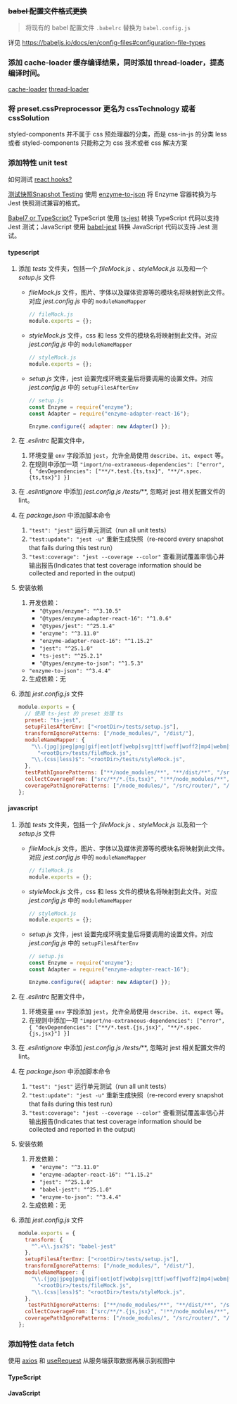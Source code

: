 ### ~~babel 配置文件格式更换~~
> 将现有的 babel 配置文件 `.babelrc` 替换为 `babel.config.js` 

详见 https://babeljs.io/docs/en/config-files#configuration-file-types

### 添加 cache-loader 缓存编译结果，同时添加 thread-loader，提高编译时间。

[cache-loader](https://www.npmjs.com/package/cache-loader)
[thread-loader](https://www.npmjs.com/package/thread-loader)


### 将 preset.cssPreprocessor 更名为 cssTechnology 或者 cssSolution
styled-components 并不属于 css 预处理器的分类，而是 css-in-js 的分类
less 或者 styled-components 只能称之为 css 技术或者 css 解决方案

### 添加特性 unit test

如何测试 [react hooks?](https://react-hooks-testing-library.com/)

[测试快照Snapshot Testing](https://jestjs.io/docs/en/snapshot-testing) 使用 [enzyme-to-json](https://www.npmjs.com/package/enzyme-to-json) 将 Enzyme 容器转换为与 Jest 快照测试兼容的格式。

[Babel7 or TypeScript?](https://kulshekhar.github.io/ts-jest/user/babel7-or-ts) TypeScript 使用 [ts-jest](https://www.npmjs.com/package/ts-jest) 转换 TypeScript 代码以支持 Jest 测试；JavaScript 使用 [babel-jest](https://www.npmjs.com/package/babel-jest) 转换 JavaScript 代码以支持 Jest 测试。

#### typescript

1. 添加 *tests* 文件夹，包括一个 *fileMock.js* 、*styleMock.js* 以及和一个 *setup.js*  文件
   + *fileMock.js* 文件，图片、字体以及媒体资源等的模块名将映射到此文件。对应 *jest.config.js* 中的 `moduleNameMapper`

     ```javascript
     // fileMock.js
     module.exports = {};
     ```

   + *styleMock.js* 文件，css 和 less 文件的模块名将映射到此文件。对应*jest.config.js* 中的 `moduleNameMapper`

     ```javascript
     // styleMock.js
     module.exports = {};
     ```

   + *setup.js* 文件，jest 设置完成环境变量后将要调用的设置文件。对应 *jest.config.js* 中的 `setupFilesAfterEnv`

     ```javascript
     // setup.js
     const Enzyme = require("enzyme");
     const Adapter = require("enzyme-adapter-react-16");
     
     Enzyme.configure({ adapter: new Adapter() });
     ```

2. 在 *.eslintrc* 配置文件中，
  
   1. 环境变量 `env` 字段添加 `jest`，允许全局使用 `describe`、`it`、`expect` 等。
   2. 在规则中添加一项 `"import/no-extraneous-dependencies": ["error", { "devDependencies": ["**/*.test.{ts,tsx}", "**/*.spec.{ts,tsx}"] }]`
   
3. 在 *.eslintignore* 中添加 *jest.config.js* */tests/***,  忽略对 jest 相关配置文件的 lint。

4. 在 *package.json* 中添加脚本命令
   1. `"test": "jest"` 运行单元测试（run all unit tests）
   2. `"test:update": "jest -u"` 重新生成快照（re-record every snapshot that fails during this test run）
   3. `"test:coverage": "jest --coverage --color"` 查看测试覆盖率信心并输出报告(Indicates that test coverage information should be collected and reported in the output)

5. 安装依赖
   1. 开发依赖：
      + `"@types/enzyme": "^3.10.5"`
      + `"@types/enzyme-adapter-react-16": "^1.0.6"`
      + `"@types/jest": "^25.1.4"`
      + `"enzyme": "^3.11.0"`
      + `"enzyme-adapter-react-16": "^1.15.2"`
      + `"jest": "^25.1.0"` 
      + `"ts-jest": "^25.2.1"`
      + `"@types/enzyme-to-json": "^1.5.3"`
   + `"enzyme-to-json": "^3.4.4"`
   2. 生成依赖：无
   
7. 添加 *jest.config.js* 文件

   ```javascript
   module.exports = {
     // 使用 ts-jest 的 preset 处理 ts
     preset: "ts-jest",
     setupFilesAfterEnv: ["<rootDir>/tests/setup.js"],
     transformIgnorePatterns: ["/node_modules/", "/dist/"],
     moduleNameMapper: {
       "\\.(jpg|jpeg|png|gif|eot|otf|webp|svg|ttf|woff|woff2|mp4|webm|wav|mp3|m4a|aac|oga)$":
         "<rootDir>/tests/fileMock.js",
       "\\.(css|less)$": "<rootDir>/tests/styleMock.js",
     },
     testPathIgnorePatterns: ["**/node_modules/**", "**/dist/**", "/src/router/", "/src/models/"]
     collectCoverageFrom: ["src/**/*.{ts,tsx}", "!**/node_modules/**", "!**/dist/**"],
     coveragePathIgnorePatterns: ["/node_modules/", "/src/router/", "/src/models/"],
   };
   ```


#### javascript
1. 添加 *tests* 文件夹，包括一个 *fileMock.js* 、*styleMock.js* 以及和一个 *setup.js*  文件
   + *fileMock.js* 文件，图片、字体以及媒体资源等的模块名将映射到此文件。对应 *jest.config.js* 中的 `moduleNameMapper`

     ```javascript
     // fileMock.js
     module.exports = {};
     ```

   + *styleMock.js* 文件，css 和 less 文件的模块名将映射到此文件。对应*jest.config.js* 中的 `moduleNameMapper`

     ```javascript
     // styleMock.js
     module.exports = {};
     ```

   + *setup.js* 文件，jest 设置完成环境变量后将要调用的设置文件。对应 *jest.config.js* 中的 `setupFilesAfterEnv`

     ```javascript
     // setup.js
     const Enzyme = require("enzyme");
     const Adapter = require("enzyme-adapter-react-16");
     
     Enzyme.configure({ adapter: new Adapter() });
     ```

2. 在 *.eslintrc* 配置文件中，
  
   1. 环境变量 `env` 字段添加 `jest`，允许全局使用 `describe`、`it`、`expect` 等。
   2. 在规则中添加一项 `"import/no-extraneous-dependencies": ["error", { "devDependencies": ["**/*.test.{js,jsx}", "**/*.spec.{js,jsx}"] }]`
   
3. 在 *.eslintignore* 中添加 *jest.config.js* */tests/***,  忽略对 jest 相关配置文件的 lint。

4. 在 *package.json* 中添加脚本命令
   1. `"test": "jest"` 运行单元测试（run all unit tests）
   2. `"test:update": "jest -u"` 重新生成快照（re-record every snapshot that fails during this test run）
   3. `"test:coverage": "jest --coverage --color"` 查看测试覆盖率信心并输出报告(Indicates that test coverage information should be collected and reported in the output)

5. 安装依赖
   1. 开发依赖：
      + `"enzyme": "^3.11.0"`
      + `"enzyme-adapter-react-16": "^1.15.2"`
      + `"jest": "^25.1.0"` 
      + `"babel-jest": "^25.1.0"`
      + `"enzyme-to-json": "^3.4.4"`
   2. 生成依赖：无
   
7. 添加 *jest.config.js* 文件

   ```javascript
   module.exports = {
     transform: {
       "^.+\\.jsx?$": "babel-jest"
     },
     setupFilesAfterEnv: ["<rootDir>/tests/setup.js"],
     transformIgnorePatterns: ["/node_modules/", "/dist/"],
     moduleNameMapper: {
       "\\.(jpg|jpeg|png|gif|eot|otf|webp|svg|ttf|woff|woff2|mp4|webm|wav|mp3|m4a|aac|oga)$":
         "<rootDir>/tests/fileMock.js",
       "\\.(css|less)$": "<rootDir>/tests/styleMock.js",
     },
      testPathIgnorePatterns: ["**/node_modules/**", "**/dist/**", "/src/router/", "/src/models/"]
     collectCoverageFrom: ["src/**/*.{js,jsx}", "!**/node_modules/**", "!**/dist/**"],
     coveragePathIgnorePatterns: ["/node_modules/", "/src/router/", "/src/models/"],
   };
   ```



### 添加特性 data fetch

使用 [axios](https://www.npmjs.com/package/axios) 和 [useRequest]() 从服务端获取数据再展示到视图中

#### TypeScript



#### JavaScript





